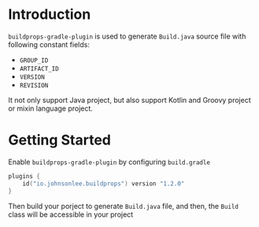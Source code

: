 # Introduction

`buildprops-gradle-plugin` is used to generate `Build.java` source file with following constant fields:

- `GROUP_ID`
- `ARTIFACT_ID`
- `VERSION`
- `REVISION`

It not only support Java project, but also support Kotlin and Groovy project or mixin language project.

# Getting Started

Enable `buildprops-gradle-plugin` by configuring `build.gradle`

```kotlin
plugins {
    id("io.johnsonlee.buildprops") version "1.2.0"
}
```

Then build your porject to generate `Build.java` file, and then, the `Build` class will be accessible in your project

